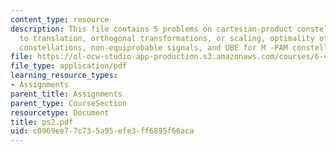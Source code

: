 ```yaml
---
content_type: resource
description: This file contains 5 problems on cartesian-product constellations, invariance
  to translation, orthogonal transformations, or scaling, optimality of zero-mean
  constellations, non-equiprobable signals, and UBE for M -PAM constellations.
file: https://ol-ocw-studio-app-production.s3.amazonaws.com/courses/6-451-principles-of-digital-communication-ii-spring-2005/c0969ee77c735a95efe3ff6895f66aca_ps2.pdf
file_type: application/pdf
learning_resource_types:
- Assignments
parent_title: Assignments
parent_type: CourseSection
resourcetype: Document
title: ps2.pdf
uid: c0969ee7-7c73-5a95-efe3-ff6895f66aca
---
```

